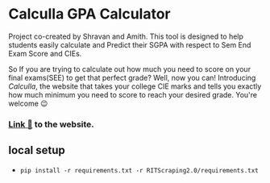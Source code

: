 # Calculla GPA Calculator

Project co-created by Shravan and Amith. This tool is designed to help students easily calculate and Predict their SGPA
with respect to Sem End Exam Score and CIEs.

So If you are trying to calculate out how much you need to score on your final exams(SEE) to get that perfect grade?
Well, now you can! Introducing *Calculla*, the website that takes your college CIE marks and tells you exactly how much
minimum you need to score to reach your desired grade. You're welcome 😉

### [Link 🔗](https://gpaestimator.streamlit.app/) to the website.

## local setup

- `pip install -r requirements.txt -r RITScraping2.0/requirements.txt`
